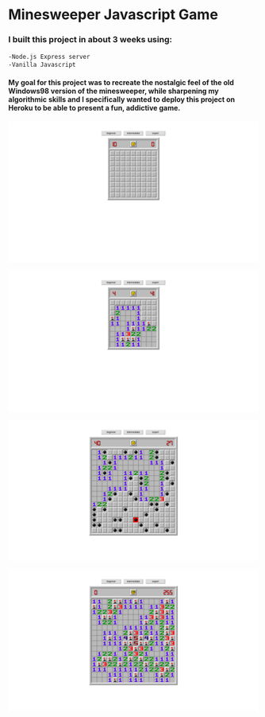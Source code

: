 # Minesweeper Javascript Game
### I built this project in about 3 weeks using:
    -Node.js Express server
    -Vanilla Javascript

#### My goal for this project was to recreate the nostalgic feel of the old Windows98 version of the minesweeper, while sharpening my algorithmic skills and I specifically wanted to deploy this project on Heroku to be able to present a fun, addictive game.

![beginner game](game-start.png)

![ongoing game](game-on.png)

![lost game](game-lost.png)

![won game](game-won.png)
